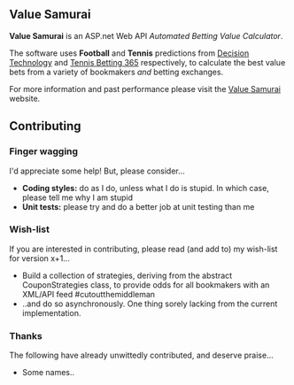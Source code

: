 ## Value Samurai

**Value Samurai** is an ASP.net Web API *Automated Betting Value Calculator*.

The software uses **Football** and **Tennis** predictions from [Decision Technology](http://www.dectech.co.uk/football.html) and [Tennis Betting 365](http://www.tennisbetting365.com/) respectively, to calculate the best value bets from a variety of bookmakers *and* betting exchanges.

For more information and past performance please visit the [Value Samurai](http://value-samurai.net) website.

## Contributing

### Finger wagging

I'd appreciate some help! But, please consider...

* **Coding styles:** do as I do, unless what I do is stupid. In which case, please tell me why I am stupid
* **Unit tests:** please try and do a better job at unit testing than me

### Wish-list

If you are interested in contributing, please read (and add to) my wish-list for version x+1...

* Build a collection of strategies, deriving from the abstract CouponStrategies class, to provide odds for all bookmakers with an XML/API feed #cutoutthemiddleman
* ..and do so asynchronously.  One thing sorely lacking from the current implementation.

### Thanks

The following have already unwittedly contributed, and deserve praise...

* Some names..
